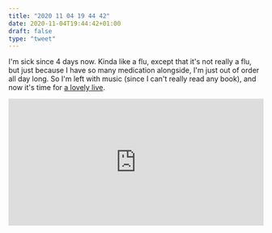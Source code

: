 ```yaml
---
title: "2020 11 04 19 44 42"
date: 2020-11-04T19:44:42+01:00
draft: false
type: "tweet"
---
```

I'm sick since 4 days now. Kinda like a flu, except that it's not really a flu, but just because I have so many medication alongside, I'm just out of order all day long. So I'm left with music (since I can't really read any book), and now it's time for [a lovely live](https://www.youtube.com/watch?v=j1wgaFJ0750&feature=youtu.be&list=RDWxHQY_bYxHo).

<iframe allow="autoplay *; encrypted-media *;" frameborder="0" height="250" style="width:100%;max-width:660px;overflow:hidden;background:transparent;" sandbox="allow-forms allow-popups allow-same-origin allow-scripts allow-storage-access-by-user-activation allow-top-navigation-by-user-activation" src="https://embed.music.apple.com/fr/album/aventine/681187053"></iframe>

